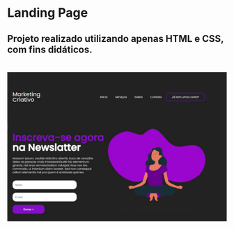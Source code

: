 # Landing Page

## Projeto realizado utilizando apenas HTML e CSS, com fins didáticos.

<h1 align="center">
  <img alt="Screenchot" title="#screenshot" src="./components/images/screenshot/screenshot_landing_page.jpg" />
</h1>